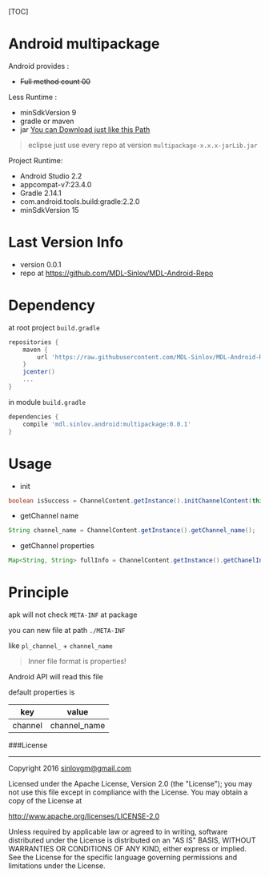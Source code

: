 [TOC]

# Android multipackage

Android provides :
- ~~Full method count 00~~

Less Runtime :
- minSdkVersion 9
- gradle or maven
- jar [You can Download just like this Path]((https://github.com/MDL-Sinlov/MDL-Android-Repo/raw/master/mvn-repo/mdl/sinlov/android/))

> eclipse just use every repo at version `multipackage-x.x.x-jarLib.jar`

Project Runtime:
- Android Studio 2.2
- appcompat-v7:23.4.0
- Gradle 2.14.1
- com.android.tools.build:gradle:2.2.0
- minSdkVersion 15

# Last Version Info

- version 0.0.1
- repo at https://github.com/MDL-Sinlov/MDL-Android-Repo

# Dependency

at root project `build.gradle`

```gradle
repositories {
    maven {
        url 'https://raw.githubusercontent.com/MDL-Sinlov/MDL-Android-Repo/master/mvn-repo/'
    }
    jcenter()
    ...
}
```

in module `build.gradle`

```gradle
dependencies {
    compile 'mdl.sinlov.android:multipackage:0.0.1'
}
```

# Usage

- init

```java
boolean isSuccess = ChannelContent.getInstance().initChannelContent(this.getApplicationContext());
```

- getChannel name

```java
String channel_name = ChannelContent.getInstance().getChannel_name();
```

- getChannel properties

```java
Map<String, String> fullInfo = ChannelContent.getInstance().getChanelInfo("channel");
```

# Principle

apk will not check `META-INF` at package

you can new file at path `./META-INF`

like `pl_channel_` + `channel_name`

> Inner file format is properties!

Android API will read this file

default properties is

|key|value|
|---|-----|
|channel|channel_name|

###License

---

Copyright 2016 sinlovgm@gmail.com

Licensed under the Apache License, Version 2.0 (the "License");
you may not use this file except in compliance with the License.
You may obtain a copy of the License at

   http://www.apache.org/licenses/LICENSE-2.0

Unless required by applicable law or agreed to in writing, software
distributed under the License is distributed on an "AS IS" BASIS,
WITHOUT WARRANTIES OR CONDITIONS OF ANY KIND, either express or implied.
See the License for the specific language governing permissions and
limitations under the License.
